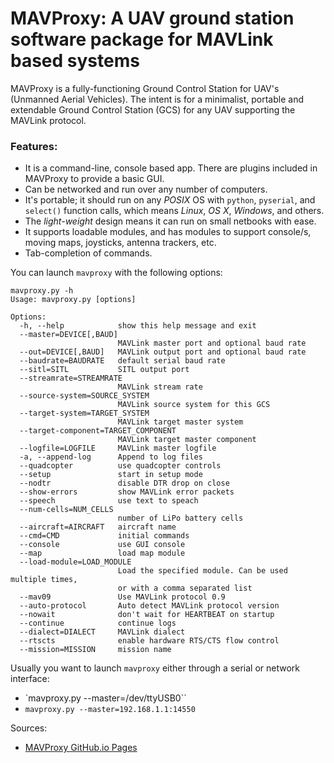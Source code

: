 # MAVProxy: A UAV ground station software package for MAVLink based systems

MAVProxy is a fully-functioning Ground Control Station for UAV's (Unmanned Aerial Vehicles). The intent is for a minimalist, portable and extendable Ground Control Station (GCS) for any UAV supporting the MAVLink protocol.

### Features:

- It is a command-line, console based app. There are plugins included in MAVProxy to provide a basic GUI.
- Can be networked and run over any number of computers.
- It's portable; it should run on any _POSIX_ OS with `python`, `pyserial`, and `select()` function calls, which means _Linux_, _OS X_, _Windows_, and others.
- The *light-weight* design means it can run on small netbooks with ease.
- It supports loadable modules, and has modules to support console/s, moving maps, joysticks, antenna trackers, etc.
- Tab-completion of commands.

You can launch `mavproxy` with the following options:

```
mavproxy.py -h
Usage: mavproxy.py [options]

Options:
  -h, --help            show this help message and exit
  --master=DEVICE[,BAUD]
                        MAVLink master port and optional baud rate
  --out=DEVICE[,BAUD]   MAVLink output port and optional baud rate
  --baudrate=BAUDRATE   default serial baud rate
  --sitl=SITL           SITL output port
  --streamrate=STREAMRATE
                        MAVLink stream rate
  --source-system=SOURCE_SYSTEM
                        MAVLink source system for this GCS
  --target-system=TARGET_SYSTEM
                        MAVLink target master system
  --target-component=TARGET_COMPONENT
                        MAVLink target master component
  --logfile=LOGFILE     MAVLink master logfile
  -a, --append-log      Append to log files
  --quadcopter          use quadcopter controls
  --setup               start in setup mode
  --nodtr               disable DTR drop on close
  --show-errors         show MAVLink error packets
  --speech              use text to speach
  --num-cells=NUM_CELLS
                        number of LiPo battery cells
  --aircraft=AIRCRAFT   aircraft name
  --cmd=CMD             initial commands
  --console             use GUI console
  --map                 load map module
  --load-module=LOAD_MODULE
                        Load the specified module. Can be used multiple times,
                        or with a comma separated list
  --mav09               Use MAVLink protocol 0.9
  --auto-protocol       Auto detect MAVLink protocol version
  --nowait              don't wait for HEARTBEAT on startup
  --continue            continue logs
  --dialect=DIALECT     MAVLink dialect
  --rtscts              enable hardware RTS/CTS flow control
  --mission=MISSION     mission name

```

Usually you want to launch `mavproxy` either through a serial or network interface:
- `mavproxy.py --master=/dev/ttyUSB0``
- `mavproxy.py --master=192.168.1.1:14550`


Sources:
- [MAVProxy GitHub.io Pages](http://tridge.github.io/MAVProxy/)
